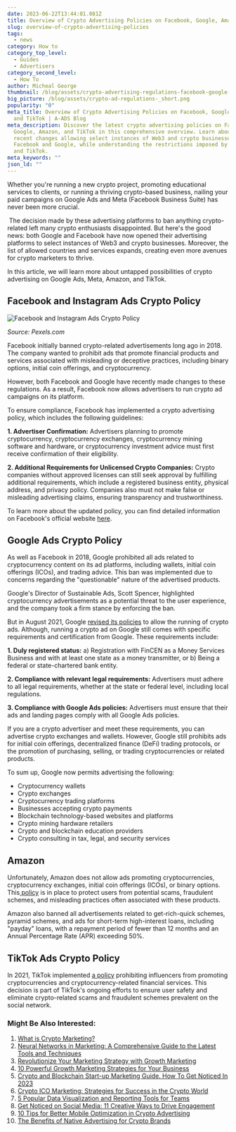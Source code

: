 ```yaml
---
date: 2023-06-22T13:44:01.081Z
title: Overview of Crypto Advertising Policies on Facebook, Google, Amazon, and TikTok
slug: overview-of-crypto-advertising-policies
tags:
  - news
category: How to
category_top_level:
  - Guides
  - Advertisers
category_second_level:
  - How To
author: Micheal George
thumbnail: /blog/assets/crypto-advertising-regulations-facebook-google-amazon.png
big_picture: /blog/assets/crypto-ad-regulations-_short.png
popularity: "0"
meta_title: Overview of Crypto Advertising Policies on Facebook, Google, Amazon,
  and TikTok | A-ADS Blog
meta_description: Discover the latest crypto advertising policies on Facebook,
  Google, Amazon, and TikTok in this comprehensive overview. Learn about the
  recent changes allowing select instances of Web3 and crypto businesses on
  Facebook and Google, while understanding the restrictions imposed by Amazon
  and TikTok.
meta_keywords: ""
json_ld: ""
---
```

Whether you're running a new crypto project, promoting educational services to clients, or running a thriving crypto-based business, nailing your paid campaigns on Google Ads and Meta (Facebook Business Suite) has never been more crucial. 

 The decision made by these advertising platforms to ban anything crypto-related left many crypto enthusiasts disappointed. But here's the good news: both Google and Facebook have now opened their advertising platforms to select instances of Web3 and crypto businesses. Moreover, the list of allowed countries and services expands, creating even more avenues for crypto marketers to thrive.

In this article, we will learn more about untapped possibilities of crypto advertising on Google Ads, Meta, Amazon, and TikTok.

## Facebook and Instagram Ads Crypto Policy

![Facebook and Instagram Ads Crypto Policy](/blog/assets/pexels-pixabay-147413-1-.jpg "Facebook and Instagram Ads Crypto Policy")

*Source: Pexels.com*

Facebook initially banned crypto-related advertisements long ago in 2018. The company wanted to prohibit ads that promote financial products and services associated with misleading or deceptive practices, including binary options, initial coin offerings, and cryptocurrency.

However, both Facebook and Google have recently made changes to these regulations. As a result, Facebook now allows advertisers to run crypto ad campaigns on its platform. 

To ensure compliance, Facebook has implemented a crypto advertising policy, which includes the following guidelines:

**1. Advertiser Confirmation:** Advertisers planning to promote cryptocurrency, cryptocurrency exchanges, cryptocurrency mining software and hardware, or cryptocurrency investment advice must first receive confirmation of their eligibility.

**2. Additional Requirements for Unlicensed Crypto Companies:** Crypto companies without approved licenses can still seek approval by fulfilling additional requirements, which include a registered business entity, physical address, and privacy policy. Companies also must not make false or misleading advertising claims, ensuring transparency and trustworthiness.

To learn more about the updated policy, you can find detailed information on Facebook's official website [here](https://www.facebook.com/business/help/438252513416690?id=595195347635322). 



## Google Ads Crypto Policy

As well as Facebook in 2018, Google prohibited all ads related to cryptocurrency content on its ad platforms, including wallets, initial coin offerings (ICOs), and trading advice. This ban was implemented due to concerns regarding the "questionable" nature of the advertised products.

Google's Director of Sustainable Ads, Scott Spencer, highlighted cryptocurrency advertisements as a potential threat to the user experience, and the company took a firm stance by enforcing the ban. 

But in August 2021, Google [revised its policies](https://support.google.com/adspolicy/answer/7645254?hl=en#zippy=%2Casia-pacific%2Ceurope-africa-and-middle-east%2Cnorth-and-south-america) to allow the running of crypto ads. Although, running a crypto ad on Google still comes with specific requirements and certification from Google. These requirements include:

**1. Duly registered status:** a) Registration with FinCEN as a Money Services Business and with at least one state as a money transmitter, or b) Being a federal or state-chartered bank entity.

**2. Compliance with relevant legal requirements:** Advertisers must adhere to all legal requirements, whether at the state or federal level, including local regulations.

**3. Compliance with Google Ads policies:** Advertisers must ensure that their ads and landing pages comply with all Google Ads policies.

If you are a crypto advertiser and meet these requirements, you can advertise crypto exchanges and wallets. However, Google still prohibits ads for initial coin offerings, decentralized finance (DeFi) trading protocols, or the promotion of purchasing, selling, or trading cryptocurrencies or related products.

To sum up, Google now permits advertising the following:

* Cryptocurrency wallets
* Crypto exchanges
* Cryptocurrency trading platforms
* Businesses accepting crypto payments
* Blockchain technology-based websites and platforms
* Crypto mining hardware retailers
* Crypto and blockchain education providers
* Crypto consulting in tax, legal, and security services

## Amazon

Unfortunately, Amazon does not allow ads promoting cryptocurrencies, cryptocurrency exchanges, initial coin offerings (ICOs), or binary options. This[ policy](https://advertising.amazon.com/resources/ad-policy/creative-acceptance/restricted-content-products-services#:~:text=Amazon%20prohibits%20ads%20for%20the,rich%2Dquick%20and%20pyramid%20schemes.) is in place to protect users from potential scams, fraudulent schemes, and misleading practices often associated with these products.

Amazon also banned all advertisements related to get-rich-quick schemes, pyramid schemes, and ads for short-term high-interest loans, including "payday" loans, with a repayment period of fewer than 12 months and an Annual Percentage Rate (APR) exceeding 50%.

## TikTok Ads Crypto Policy

In 2021, TikTok implemented [a policy](https://support.tiktok.com/en/business-and-creator/creator-and-business-accounts/branded-content-policy) prohibiting influencers from promoting cryptocurrencies and cryptocurrency-related financial services. This decision is part of TikTok's ongoing efforts to ensure user safety and eliminate crypto-related scams and fraudulent schemes prevalent on the social network.

### Might Be Also Interested: 

1. [What is Crypto Marketing?](https://a-ads.com/blog/what-is-crypto-marketing/)
2. [Neural Networks in Marketing: A Comprehensive Guide to the Latest Tools and Techniques](https://a-ads.com/blog/neural-networks-in-marketing-a-comprehensive-guide-to-the-latest-tools-and-techniques/)
3. [Revolutionize Your Marketing Strategy with Growth Marketing](https://a-ads.com/blog/revolutionize-your-marketing-strategy-with-growth-marketing/)
4. [10 Powerful Growth Marketing Strategies for Your Business](https://a-ads.com/blog/ten-powerful-growth-marketing-strategies-for-your-business/)
5. [Crypto and Blockchain Start-up Marketing Guide. How To Get Noticed In 2023](https://a-ads.com/blog/crypto-and-blockchain-start-up-marketing-guide/)
6. [Crypto ICO Marketing: Strategies for Success in the Crypto World](https://a-ads.com/blog/crypto-ico-marketing/)
7. [5 Popular Data Visualization and Reporting Tools for Teams](https://a-ads.com/blog/5-Popular-Data-Visualization-and-Reporting-Tools-for-Teams/)
8. [Get Noticed on Social Media: 11 Creative Ways to Drive Engagement](https://a-ads.com/blog/get-noticed-on-social-media-11-creative-ways-to-drive-engagement/)
9. [10 Tips for Better Mobile Optimization in Crypto Advertising](https://a-ads.com/blog/ten-tips-for-better-mobile-optimization-in-crypto-advertising/)
10. [The Benefits of Native Advertising for Crypto Brands](https://a-ads.com/blog/the-benefits-of-native-advertising-for-crypto-brands/)